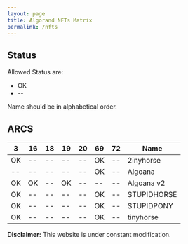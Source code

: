 ```yaml
---
layout: page
title: Algorand NFTs Matrix 
permalink: /nfts
---
```

## Status
Allowed Status are:
* OK
* --

Name should be in alphabetical order.

## ARCS

| 3  | 16 | 18 | 19 | 20 | 69 | 72 | Name |
| -- | -- | -- | -- | -- | -- | -- | ---- |
| OK | -- | -- | -- | -- | OK | -- | 2inyhorse |
| -- | -- | -- | -- | -- | OK | -- | Algoana |
| OK | OK | -- | OK | -- | -- | -- | Algoana v2 |
| OK | -- | -- | -- | -- | OK | -- | STUPIDHORSE |
| OK | -- | -- | -- | -- | OK | -- | STUPIDPONY |
| OK | -- | -- | -- | -- | OK | -- | tinyhorse |


**Disclaimer:** This website is under constant modification.
